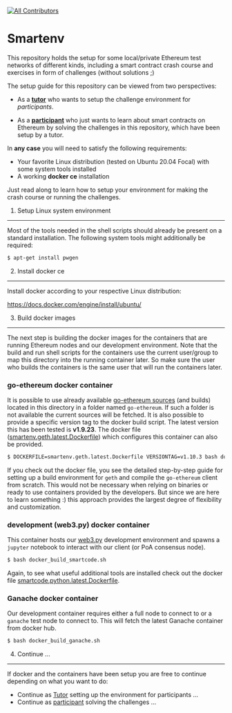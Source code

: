 <!-- ALL-CONTRIBUTORS-BADGE:START - Do not remove or modify this section -->
[![All Contributors](https://img.shields.io/badge/all_contributors-1-orange.svg?style=flat-square)](#contributors-)
<!-- ALL-CONTRIBUTORS-BADGE:END -->

Smartenv
========

This repository holds the setup for some local/private Ethereum test networks of different kinds,
including a smart contract crash course and exercises in form of challenges (without solutions ;)

The setup guide for this repository can be viewed from two perspectives:

* As a **[tutor](./README_TUTOR.md)** who wants to setup the challenge environment for *participants*.

* As a **[participant](./general_info/README.md)** who just wants to learn about smart contracts on Ethereum 
by solving the challenges in this repository, which have been setup by a tutor. 

In **any case** you will need to satisfy the following requirements: 
* Your favorite Linux distribution (tested on Ubuntu 20.04 Focal) with some system tools installed 
* A working **docker ce** installation

Just read along to learn how to setup your environment for making the crash course or running the challenges. 

1) Setup Linux system environment
---------------------------------

Most of the tools needed in the shell scripts should already be present 
on a standard installation. The following system tools might additionally 
be required:
```bash
$ apt-get install pwgen
```

2) Install docker ce 
--------------------

Install docker according to your respective Linux distribution:

https://docs.docker.com/engine/install/ubuntu/

3) Build docker images
----------------------

The next step is building the docker images for the containers that are running Ethereum nodes and our development environment. Note that the build and run shell scripts for the containers use 
the current user/group to map this directory into the running container later. 
So make sure the user who builds the containers is the same user that will run the containers later. 

### go-ethereum docker container
It is possible to use already available [go-ethereum sources](https://github.com/ethereum/go-ethereum) (and builds) located in this directory
in a folder named `go-ethereum`. 
If such a folder is not available the current sources will be fetched. 
It is also possible to provide a specific version tag to the docker build script. 
The latest version this has been tested is **v1.9.23**.
The docker file ([smartenv.geth.latest.Dockerfile](./smartenv.geth.latest.Dockerfile)) which configures this container can also be provided.

```bash
$ DOCKERFILE=smartenv.geth.latest.Dockerfile VERSIONTAG=v1.10.3 bash docker_build_smartenv.sh
```

If you check out the docker file, you see the detailed step-by-step guide for setting up a build environment for `geth` and compile the `go-ethereum` client from scratch. 
This would not be necessary when relying on binaries or ready to use containers provided by the developers. But since we are here to learn something :) this approach provides the largest degree of flexibility and customization. 


### development (web3.py) docker container 
This container hosts our [web3.py](https://pypi.org/project/web3/) development environment and spawns a `jupyter` notebook to interact with our client (or PoA consensus node). 

```bash
$ bash docker_build_smartcode.sh
```

Again, to see what useful additional tools are installed check out the docker file [smartcode.python.latest.Dockerfile](./smartcode.python.latest.Dockerfile).


### Ganache docker container 
Our development container requires either a full node to connect to or a `ganache` test node
to connect to. This will fetch the latest Ganache container from docker hub. 

```bash
$ bash docker_build_ganache.sh
```


4) Continue ...
---------------

If docker and the containers have been setup you are free to continue depending on what you want to do:

* Continue as [Tutor](./README_TUTOR.md) setting up the environment for participants ...
* Continue as [participant](./general_info/README.md) solving the challenges ... 


